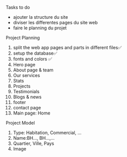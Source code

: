 Tasks to do

-   ajouter la structure du site
-   diviser les differentes pages du site web
-   faire le planning du projet

Project Planning

1. split the web app pages and parts in different files✅
2. setup the database✅
3. fonts and colors ✅
4. Hero page
5. About page & team
6. Our services
7. Stats
8. Projects
9. Testimonials
10. Blogs & news
11. footer
12. contact page
13. Main page: Home

Project Model

1. Type: Habitation, Commercial, ...
2. Name:BH..., BH...,...
3. Quartier, Ville, Pays
4. Image
